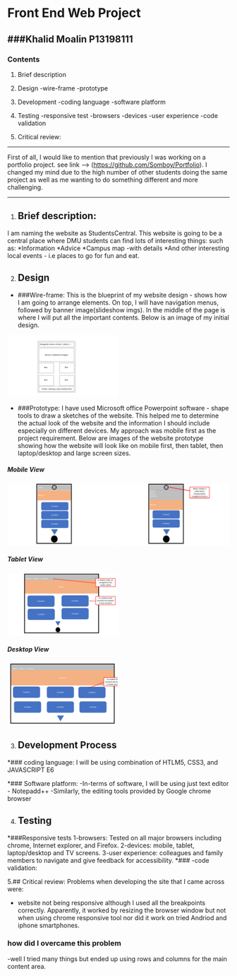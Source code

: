 # Front End Web Project
###Khalid Moalin P13198111
---
### Contents
1. Brief description
2. Design
-wire-frame
-prototype

3. Development
-coding language
-software platform
4. Testing
-responsive test
  -browsers
  -devices
  -user experience
-code validation
5. Critical review:
---
First of all, I would like to mention that previously I was working on a portfolio project. see link --> (https://github.com/Somboy/Portfolio). 
I changed my mind due to the high number of other students doing the same project as well as me wanting to do something different and more challenging.

---
1. ## Brief description:
I am naming the website as StudentsCentral. This website is going to be a central place where DMU students can find lots of interesting things:
such as:
*Information
*Advice
*Campus map -with details
*And other interesting local events - i.e places to go for fun and eat.

2. ## Design
* ###Wire-frame:
This is the blueprint of my website design - shows how I am going to arrange elements. On top, I will have navigation menus, followed by banner image(slideshow imgs). In the middle of the page is where I will put all the important contents.
Below is an image of my initial design.
<img src="imgs\readme\wireframe.png" width="250px" alt="wire frame" />

* ###Prototype:
I have used Microsoft office Powerpoint software - shape tools to draw a sketches of the website. This helped me to determine the actual look of the website and the information I should include especially on different devices. My approach was mobile first as the project requirement. Below are images of the website prototype showing how the website will look like on mobile first, then tablet, then laptop/desktop and large screen sizes. 
##### Mobile View
<img src="imgs\readme\mobile1.png" width="250px" alt="Mobile View" />
<img src="imgs\readme\mobile2.png" width="250px" alt="Mobile View" />



##### Tablet View
<img src="imgs\readme\tablet.png" width="250px" alt="tablet View" />


##### Desktop View
<img src="imgs\readme\desktop.png" width="250px" alt="desktop View" />

3. ## Development Process
*### coding language:
I will be using combination of HTLM5, CSS3, and JAVASCRIPT E6

*### Software platform:
-In-terms of software, I will be using just text editor - Notepadd++
-Similarly, the editing tools provided by Google chrome browser

4. ## Testing
*###Responsive tests
  1-browsers: Tested on all major browsers including chrome, Internet explorer, and Firefox.
  2-devices: mobile, tablet, laptop/desktop and TV screens.
  3-user experience: colleagues and family members to navigate and give feedback for accessibility.	
*### -code validation:

5.## Critical review:
Problems when developing the site that I came across were:
- website not being responsive although I used all the breakpoints correctly. Apparently, it worked by resizing the browser window but not
when using chrome responsive tool nor did it work on tried Andriod and iphone smartphones.
### how did I overcame this problem
-well I tried many things but ended up using rows and columns for the main content area.


